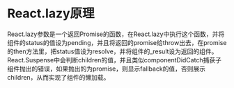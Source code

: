 # React.lazy原理

React.lazy参数是一个返回Promise的函数，在React.lazy中执行这个函数，并将组件的status的值设为pending，并且将返回的promise给throw出去，在promise的then方法里，把status值设为resolve，并将组件的_result设为返回的组件。React.Suspense中会判断children的值，并且类似componentDidCatch捕获子组件抛出的错误，如果抛出的为promise，则显示fallback的值，否则展示children，从而实现了组件的懒加载。